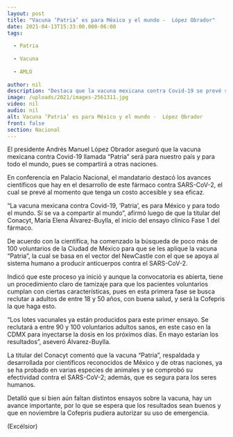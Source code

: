 ```yaml
---
layout: post
title: "Vacuna ‘Patria’ es para México y el mundo -  López Obrador"
date: 2021-04-13T15:33:00.000-06:00
tags:
  
  - Patria
  
  - Vacuna
  
  - AMLO
  
author: nil
description: "Destaca que la vacuna mexicana contra Covid-19 se prevé sea económica y efectiva; ya inicia la búsqueda de 100 voluntarios para iniciar ensayos de Fase 1"
image: /uploads/2021/images-2561311.jpg
video: nil
audio: nil
alt: Vacuna ‘Patria’ es para México y el mundo -  López Obrador
front: false
section: Nacional
---
```


El presidente Andrés Manuel López Obrador aseguró que la vacuna mexicana contra Covid-19 llamada “Patria” será para nuestro país y para todo el mundo, pues se compartirá a otras naciones.

En conferencia en Palacio Nacional, el mandatario destacó los avances científicos que hay en el desarrollo de este fármaco contra SARS-CoV-2, el cual se prevé al momento que tenga un costo accesible y sea eficaz.

“La vacuna mexicana contra Covid-19, ‘Patria’, es para México y para todo el mundo. Sí se va a compartir al mundo”, afirmó luego de que la titular del Conacyt, María Elena Álvarez-Buylla, el inicio del ensayo clínico Fase 1 del fármaco.

De acuerdo con la científica, ha comenzado la búsqueda de poco más de 100 voluntarios de la Ciudad de México para que se les aplique la vacuna “Patria”, la cual se basa en el vector del NewCastle con el que se apoya al sistema humano a producir anticuerpos contra el SARS-CoV-2.

Indicó que este proceso ya inició y aunque la convocatoria es abierta, tiene un procedimiento claro de tamizaje para que los pacientes voluntarios cumplan con ciertas características, pues en esta primera fase se busca reclutar a adultos de entre 18 y 50 años, con buena salud, y será la Cofepris la que haga esto.


“Los lotes vacunales ya están producidos para este primer ensayo. Se reclutará a entre 90 y 100 voluntarios adultos sanos, en este caso en la CDMX para inyectarse la dosis en los próximos días. En mayo estarían los resultados”, aseveró Álvarez-Buylla.

La titular del Conacyt comentó que la vacuna “Patria”, respaldada y desarrollada por científicos reconocidos de México y de otras naciones, ya se ha probado en varias especies de animales y se comprobó su efectividad contra el SARS-CoV-2; además, que es segura para los seres humanos.

Detalló que si bien aún faltan distintos ensayos sobre la vacuna, hay un avance importante, por lo que se espera que los resultados sean buenos y que en noviembre la Cofepris pudiera autorizar su uso de emergencia.

(Excélsior)